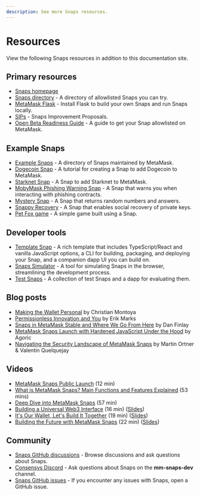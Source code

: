 ```yaml
---
description: See more Snaps resources.
---
```


# Resources

View the following Snaps resources in addition to this documentation site.

## Primary resources

- [Snaps homepage](https://metamask.io/snaps/)
- [Snaps directory](https://snaps.metamask.io/) - A directory of allowlisted Snaps you can try.
- [MetaMask Flask](https://metamask.io/flask/) - Install Flask to build your own Snaps and run Snaps locally.
- [SIPs](https://github.com/MetaMask/SIPs) - Snaps Improvement Proposals.
- [Open Beta Readiness Guide](https://github.com/MetaMask/snaps/discussions/1411) - A guide to get
  your Snap allowlisted on MetaMask.

## Example Snaps

- [Example Snaps](https://github.com/MetaMask/snaps/tree/main/packages/examples) - A directory of
  Snaps maintained by MetaMask.
- [Dogecoin Snap](https://github.com/ziad-saab/dogecoin-snap) - A tutorial for creating a Snap to
  add Dogecoin to MetaMask.
- [Starknet Snap](https://github.com/Consensys/starknet-snap) - A Snap to add Starknet to MetaMask.
- [MobyMask Phishing Warning Snap](https://github.com/Montoya/mobymask-snap) - A Snap that warns you
  when interacting with phishing contracts.
- [Mystery Snap](https://github.com/Montoya/random-snap) - A Snap that returns random numbers and answers.
- [Snappy Recovery](https://github.com/ziad-saab/snappy-recovery) - A Snap that enables social
  recovery of private keys.
- [Pet Fox game](https://github.com/Montoya/pet-fox) - A simple game built using a Snap.

## Developer tools

- [Template Snap](https://github.com/MetaMask/template-snap-monorepo) - A rich template that
  includes TypeScript/React and vanilla JavaScript options, a CLI for building, packaging, and
  deploying your Snap, and a companion dapp UI you can build on.
- [Snaps Simulator](https://metamask.github.io/snaps/snaps-simulator/latest) - A tool for simulating
  Snaps in the browser, streamlining the development process.
- [Test Snaps](https://github.com/MetaMask/test-snaps) - A collection of test Snaps and a dapp for
  evaluating them.

## Blog posts

- [Making the Wallet Personal](https://thedefiant.io/making-the-wallet-personal) by Christian
  Montoya
- [Permissionless Innovation and You](https://metamask.io/news/latest/permissionless-innovation-and-you/)
  by Erik Marks
- [Snaps in MetaMask Stable and Where We Go From
  Here](https://metamask.io/news/latest/snaps-in-metamask-stable-and-where-we-go-from-here/) by Dan
  Finlay
- [MetaMask Snaps Launch with Hardened JavaScript Under the
  Hood](https://agoric.com/blog/announcements/metamask-snaps-launch-with-hardened-javascript-under-the-hood) by Agoric
- [Navigating the Security Landscape of MetaMask Snaps](https://metamask.io/news/developers/navigating-the-security-landscape-of-metamask-snaps/)
  by Martin Ortner & Valentin Quelquejay

## Videos

- [MetaMask Snaps Public Launch](https://www.youtube.com/watch?v=cbkjbYd71OY) (12 min)
- [What is MetaMask Snaps? Main Functions and Features Explained](https://www.youtube.com/watch?v=Dlw9yLpEm7E) (53 mins)
- [Deep Dive into MetaMask Snaps](https://www.youtube.com/watch?v=qXEBqamnv5w) (57 min)
- [Building a Universal Web3 Interface](https://vimeo.com/864943019)
  (16 min) ([Slides](https://docs.google.com/presentation/d/1pnx6JdpFaj6LsW3B89jqumYgmHvirOE2H-_2S1ggRvY/edit?usp=sharing))
- [It's Our Wallet, Let's Build It Together](https://www.youtube.com/watch?v=G6qunL2gnjE) (19 min)
  ([Slides](https://docs.google.com/presentation/d/1ZjhYF-3mwGmsFdcbDgqgFR6t3YIab4_Hk3dRAWjvSQg/edit?usp=sharing))
- [Building the Future with MetaMask Snaps](https://www.youtube.com/watch?v=iE8CGzadKZ8&t=288s) (22 min)
  ([Slides](https://docs.google.com/presentation/d/1LG8MqRrbb9qSg4m8ZjJXPQFccb9YPc-6387hSNpscpY/edit?usp=sharing))

## Community

- [Snaps GitHub discussions](https://github.com/MetaMask/snaps/discussions) - Browse discussions and
  ask questions about Snaps.
- [Consensys Discord](https://discord.gg/consensys) - Ask questions about Snaps on the **mm-snaps-dev** channel.
- [Snaps GitHub issues](https://github.com/MetaMask/snaps/issues) - If you encounter any issues with
  Snaps, open a GitHub issue.
